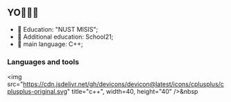 ## YO👋👋👋

- 🌱 Education: "NUST MISIS";
- 🤔 Additional education: School21;
- 💬 main language: С++;

### Languages and tools
<img src="https://cdn.jsdelivr.net/gh/devicons/devicon@latest/icons/cplusplus/cplusplus-original.svg" title="c++", width=40, height="40" />&nbsp
          

